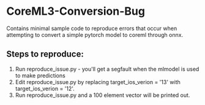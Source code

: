 # CoreML3-Conversion-Bug
Contains minimal sample code to reproduce errors that occur when attempting to convert a simple pytorch model to coreml through onnx.

## Steps to reproduce:
1. Run reproduce_issue.py - you'll get a segfault when the mlmodel is used to make predictions
2. Edit reproduce_issue.py by replacing target_ios_verion = '13' with target_ios_verion = '12'.
3. Run reproduce_issue.py and a 100 element vector will be printed out.
